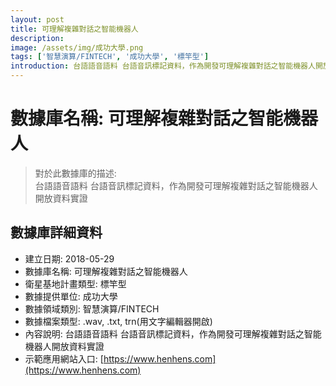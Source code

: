 ```yaml
---
layout: post
title: 可理解複雜對話之智能機器人
description: 
image: /assets/img/成功大學.png
tags: ['智慧演算/FINTECH', '成功大學', '標竿型']
introduction: 台語語音語料 台語音訊標記資料，作為開發可理解複雜對話之智能機器人開放資料實證
---
```


# 數據庫名稱: 可理解複雜對話之智能機器人

> 對於此數據庫的描述: <br>
> 台語語音語料 台語音訊標記資料，作為開發可理解複雜對話之智能機器人開放資料實證

## 數據庫詳細資料

+ 建立日期: 2018-05-29
+ 數據庫名稱: 可理解複雜對話之智能機器人
+ 衛星基地計畫類型: 標竿型
+ 數據提供單位: 成功大學
+ 數據領域類別: 智慧演算/FINTECH
+ 數據檔案類型: .wav, .txt, trn(用文字編輯器開啟)
+ 內容說明: 台語語音語料 台語音訊標記資料，作為開發可理解複雜對話之智能機器人開放資料實證
+ 示範應用網站入口: [https://www.henhens.com](https://www.henhens.com)